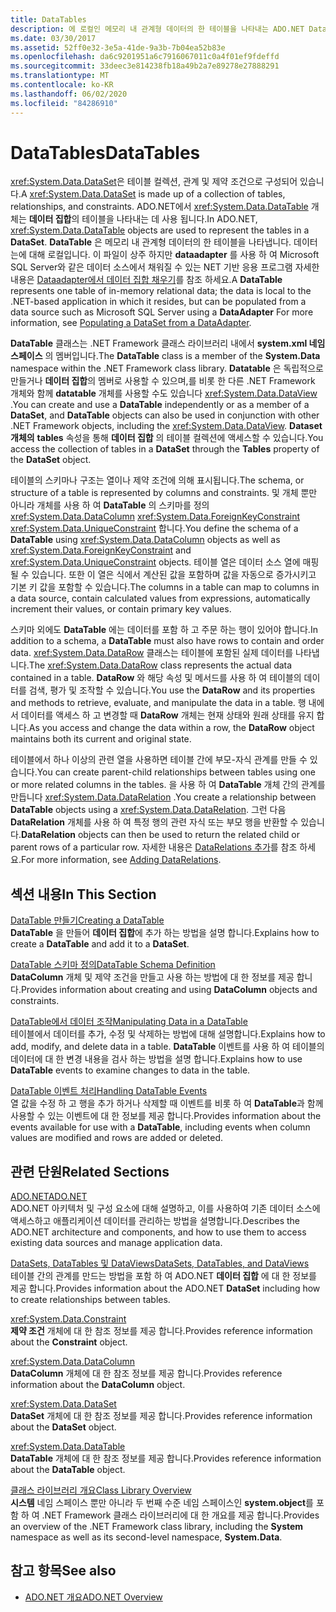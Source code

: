 ```yaml
---
title: DataTables
description: 에 로컬인 메모리 내 관계형 데이터의 한 테이블을 나타내는 ADO.NET DataTable에 대해 알아봅니다. 상주 하는 네트워크 기반 응용 프로그램입니다.
ms.date: 03/30/2017
ms.assetid: 52ff0e32-3e5a-41de-9a3b-7b04ea52b83e
ms.openlocfilehash: da6c9201951a6c7916067011c0a4f01ef9fdeffd
ms.sourcegitcommit: 33deec3e814238fb18a49b2a7e89278e27888291
ms.translationtype: MT
ms.contentlocale: ko-KR
ms.lasthandoff: 06/02/2020
ms.locfileid: "84286910"
---
```

# <a name="datatables"></a><span data-ttu-id="613a9-103">DataTables</span><span class="sxs-lookup"><span data-stu-id="613a9-103">DataTables</span></span>
<span data-ttu-id="613a9-104"><xref:System.Data.DataSet>은 테이블 컬렉션, 관계 및 제약 조건으로 구성되어 있습니다.</span><span class="sxs-lookup"><span data-stu-id="613a9-104">A <xref:System.Data.DataSet> is made up of a collection of tables, relationships, and constraints.</span></span> <span data-ttu-id="613a9-105">ADO.NET에서 <xref:System.Data.DataTable> 개체는 **데이터 집합**의 테이블을 나타내는 데 사용 됩니다.</span><span class="sxs-lookup"><span data-stu-id="613a9-105">In ADO.NET, <xref:System.Data.DataTable> objects are used to represent the tables in a **DataSet**.</span></span> <span data-ttu-id="613a9-106">**DataTable** 은 메모리 내 관계형 데이터의 한 테이블을 나타냅니다. 데이터는에 대해 로컬입니다. 이 파일이 상주 하지만 **dataadapter** 를 사용 하 여 Microsoft SQL Server와 같은 데이터 소스에서 채워질 수 있는 NET 기반 응용 프로그램 자세한 내용은 [Dataadapter에서 데이터 집합 채우기](../populating-a-dataset-from-a-dataadapter.md)를 참조 하세요.</span><span class="sxs-lookup"><span data-stu-id="613a9-106">A **DataTable** represents one table of in-memory relational data; the data is local to the .NET-based application in which it resides, but can be populated from a data source such as Microsoft SQL Server using a **DataAdapter** For more information, see [Populating a DataSet from a DataAdapter](../populating-a-dataset-from-a-dataadapter.md).</span></span>  
  
 <span data-ttu-id="613a9-107">**DataTable** 클래스는 .NET Framework 클래스 라이브러리 내에서 **system.xml 네임 스페이스** 의 멤버입니다.</span><span class="sxs-lookup"><span data-stu-id="613a9-107">The **DataTable** class is a member of the **System.Data** namespace within the .NET Framework class library.</span></span> <span data-ttu-id="613a9-108">**Datatable** 은 독립적으로 만들거나 **데이터 집합**의 멤버로 사용할 수 있으며,를 비롯 한 다른 .NET Framework 개체와 함께 **datatable** 개체를 사용할 수도 있습니다 <xref:System.Data.DataView> .</span><span class="sxs-lookup"><span data-stu-id="613a9-108">You can create and use a **DataTable** independently or as a member of a **DataSet**, and **DataTable** objects can also be used in conjunction with other .NET Framework objects, including the <xref:System.Data.DataView>.</span></span> <span data-ttu-id="613a9-109">**Dataset 개체의** **tables** 속성을 통해 **데이터 집합** 의 테이블 컬렉션에 액세스할 수 있습니다.</span><span class="sxs-lookup"><span data-stu-id="613a9-109">You access the collection of tables in a **DataSet** through the **Tables** property of the **DataSet** object.</span></span>  
  
 <span data-ttu-id="613a9-110">테이블의 스키마나 구조는 열이나 제약 조건에 의해 표시됩니다.</span><span class="sxs-lookup"><span data-stu-id="613a9-110">The schema, or structure of a table is represented by columns and constraints.</span></span> <span data-ttu-id="613a9-111">및 개체 뿐만 아니라 개체를 사용 하 여 **DataTable** 의 스키마를 정의 <xref:System.Data.DataColumn> <xref:System.Data.ForeignKeyConstraint> <xref:System.Data.UniqueConstraint> 합니다.</span><span class="sxs-lookup"><span data-stu-id="613a9-111">You define the schema of a **DataTable** using <xref:System.Data.DataColumn> objects as well as <xref:System.Data.ForeignKeyConstraint> and <xref:System.Data.UniqueConstraint> objects.</span></span> <span data-ttu-id="613a9-112">테이블 열은 데이터 소스 열에 매핑될 수 있습니다. 또한 이 열은 식에서 계산된 값을 포함하며 값을 자동으로 증가시키고 기본 키 값을 포함할 수 있습니다.</span><span class="sxs-lookup"><span data-stu-id="613a9-112">The columns in a table can map to columns in a data source, contain calculated values from expressions, automatically increment their values, or contain primary key values.</span></span>  
  
 <span data-ttu-id="613a9-113">스키마 외에도 **DataTable** 에는 데이터를 포함 하 고 주문 하는 행이 있어야 합니다.</span><span class="sxs-lookup"><span data-stu-id="613a9-113">In addition to a schema, a **DataTable** must also have rows to contain and order data.</span></span> <span data-ttu-id="613a9-114"><xref:System.Data.DataRow> 클래스는 테이블에 포함된 실제 데이터를 나타냅니다.</span><span class="sxs-lookup"><span data-stu-id="613a9-114">The <xref:System.Data.DataRow> class represents the actual data contained in a table.</span></span> <span data-ttu-id="613a9-115">**DataRow** 와 해당 속성 및 메서드를 사용 하 여 테이블의 데이터를 검색, 평가 및 조작할 수 있습니다.</span><span class="sxs-lookup"><span data-stu-id="613a9-115">You use the **DataRow** and its properties and methods to retrieve, evaluate, and manipulate the data in a table.</span></span> <span data-ttu-id="613a9-116">행 내에서 데이터를 액세스 하 고 변경할 때 **DataRow** 개체는 현재 상태와 원래 상태를 유지 합니다.</span><span class="sxs-lookup"><span data-stu-id="613a9-116">As you access and change the data within a row, the **DataRow** object maintains both its current and original state.</span></span>  
  
 <span data-ttu-id="613a9-117">테이블에서 하나 이상의 관련 열을 사용하면 테이블 간에 부모-자식 관계를 만들 수 있습니다.</span><span class="sxs-lookup"><span data-stu-id="613a9-117">You can create parent-child relationships between tables using one or more related columns in the tables.</span></span> <span data-ttu-id="613a9-118">을 사용 하 여 **DataTable** 개체 간의 관계를 만듭니다 <xref:System.Data.DataRelation> .</span><span class="sxs-lookup"><span data-stu-id="613a9-118">You create a relationship between **DataTable** objects using a <xref:System.Data.DataRelation>.</span></span> <span data-ttu-id="613a9-119">그런 다음 **DataRelation** 개체를 사용 하 여 특정 행의 관련 자식 또는 부모 행을 반환할 수 있습니다.</span><span class="sxs-lookup"><span data-stu-id="613a9-119">**DataRelation** objects can then be used to return the related child or parent rows of a particular row.</span></span> <span data-ttu-id="613a9-120">자세한 내용은 [DataRelations 추가](adding-datarelations.md)를 참조 하세요.</span><span class="sxs-lookup"><span data-stu-id="613a9-120">For more information, see [Adding DataRelations](adding-datarelations.md).</span></span>  
  
## <a name="in-this-section"></a><span data-ttu-id="613a9-121">섹션 내용</span><span class="sxs-lookup"><span data-stu-id="613a9-121">In This Section</span></span>  
 [<span data-ttu-id="613a9-122">DataTable 만들기</span><span class="sxs-lookup"><span data-stu-id="613a9-122">Creating a DataTable</span></span>](creating-a-datatable.md)  
 <span data-ttu-id="613a9-123">**DataTable** 을 만들어 **데이터 집합**에 추가 하는 방법을 설명 합니다.</span><span class="sxs-lookup"><span data-stu-id="613a9-123">Explains how to create a **DataTable** and add it to a **DataSet**.</span></span>  
  
 [<span data-ttu-id="613a9-124">DataTable 스키마 정의</span><span class="sxs-lookup"><span data-stu-id="613a9-124">DataTable Schema Definition</span></span>](datatable-schema-definition.md)  
 <span data-ttu-id="613a9-125">**DataColumn** 개체 및 제약 조건을 만들고 사용 하는 방법에 대 한 정보를 제공 합니다.</span><span class="sxs-lookup"><span data-stu-id="613a9-125">Provides information about creating and using **DataColumn** objects and constraints.</span></span>  
  
 [<span data-ttu-id="613a9-126">DataTable에서 데이터 조작</span><span class="sxs-lookup"><span data-stu-id="613a9-126">Manipulating Data in a DataTable</span></span>](manipulating-data-in-a-datatable.md)  
 <span data-ttu-id="613a9-127">테이블에서 데이터를 추가, 수정 및 삭제하는 방법에 대해 설명합니다.</span><span class="sxs-lookup"><span data-stu-id="613a9-127">Explains how to add, modify, and delete data in a table.</span></span> <span data-ttu-id="613a9-128">**DataTable** 이벤트를 사용 하 여 테이블의 데이터에 대 한 변경 내용을 검사 하는 방법을 설명 합니다.</span><span class="sxs-lookup"><span data-stu-id="613a9-128">Explains how to use **DataTable** events to examine changes to data in the table.</span></span>  
  
 [<span data-ttu-id="613a9-129">DataTable 이벤트 처리</span><span class="sxs-lookup"><span data-stu-id="613a9-129">Handling DataTable Events</span></span>](handling-datatable-events.md)  
 <span data-ttu-id="613a9-130">열 값을 수정 하 고 행을 추가 하거나 삭제할 때 이벤트를 비롯 하 여 **DataTable**과 함께 사용할 수 있는 이벤트에 대 한 정보를 제공 합니다.</span><span class="sxs-lookup"><span data-stu-id="613a9-130">Provides information about the events available for use with a **DataTable**, including events when column values are modified and rows are added or deleted.</span></span>  
  
## <a name="related-sections"></a><span data-ttu-id="613a9-131">관련 단원</span><span class="sxs-lookup"><span data-stu-id="613a9-131">Related Sections</span></span>  
 [<span data-ttu-id="613a9-132">ADO.NET</span><span class="sxs-lookup"><span data-stu-id="613a9-132">ADO.NET</span></span>](../index.md)  
 <span data-ttu-id="613a9-133">ADO.NET 아키텍처 및 구성 요소에 대해 설명하고, 이를 사용하여 기존 데이터 소스에 액세스하고 애플리케이션 데이터를 관리하는 방법을 설명합니다.</span><span class="sxs-lookup"><span data-stu-id="613a9-133">Describes the ADO.NET architecture and components, and how to use them to access existing data sources and manage application data.</span></span>  
  
 [<span data-ttu-id="613a9-134">DataSets, DataTables 및 DataViews</span><span class="sxs-lookup"><span data-stu-id="613a9-134">DataSets, DataTables, and DataViews</span></span>](index.md)  
 <span data-ttu-id="613a9-135">테이블 간의 관계를 만드는 방법을 포함 하 여 ADO.NET **데이터 집합** 에 대 한 정보를 제공 합니다.</span><span class="sxs-lookup"><span data-stu-id="613a9-135">Provides information about the ADO.NET **DataSet** including how to create relationships between tables.</span></span>  
  
 <xref:System.Data.Constraint>  
 <span data-ttu-id="613a9-136">**제약 조건** 개체에 대 한 참조 정보를 제공 합니다.</span><span class="sxs-lookup"><span data-stu-id="613a9-136">Provides reference information about the **Constraint** object.</span></span>  
  
 <xref:System.Data.DataColumn>  
 <span data-ttu-id="613a9-137">**DataColumn** 개체에 대 한 참조 정보를 제공 합니다.</span><span class="sxs-lookup"><span data-stu-id="613a9-137">Provides reference information about the **DataColumn** object.</span></span>  
  
 <xref:System.Data.DataSet>  
 <span data-ttu-id="613a9-138">**DataSet** 개체에 대 한 참조 정보를 제공 합니다.</span><span class="sxs-lookup"><span data-stu-id="613a9-138">Provides reference information about the **DataSet** object.</span></span>  
  
 <xref:System.Data.DataTable>  
 <span data-ttu-id="613a9-139">**DataTable** 개체에 대 한 참조 정보를 제공 합니다.</span><span class="sxs-lookup"><span data-stu-id="613a9-139">Provides reference information about the **DataTable** object.</span></span>  
  
 [<span data-ttu-id="613a9-140">클래스 라이브러리 개요</span><span class="sxs-lookup"><span data-stu-id="613a9-140">Class Library Overview</span></span>](../../../../standard/class-library-overview.md)  
 <span data-ttu-id="613a9-141">**시스템** 네임 스페이스 뿐만 아니라 두 번째 수준 네임 스페이스인 **system.object**를 포함 하 여 .NET Framework 클래스 라이브러리에 대 한 개요를 제공 합니다.</span><span class="sxs-lookup"><span data-stu-id="613a9-141">Provides an overview of the .NET Framework class library, including the **System** namespace as well as its second-level namespace, **System.Data**.</span></span>  
  
## <a name="see-also"></a><span data-ttu-id="613a9-142">참고 항목</span><span class="sxs-lookup"><span data-stu-id="613a9-142">See also</span></span>

- [<span data-ttu-id="613a9-143">ADO.NET 개요</span><span class="sxs-lookup"><span data-stu-id="613a9-143">ADO.NET Overview</span></span>](../ado-net-overview.md)
